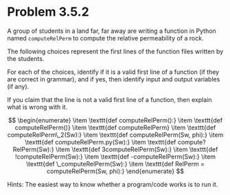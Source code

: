 # Problem 3.5.2

A group	of students in a land far, far away are writing a function in Python named ```computeRelPerm``` to compute the relative permeability of a rock. 

The following choices represent the first lines of the function files written by the students. 

For each of the choices, identify if it is a valid first line of a function (if they are correct in grammar), and if yes, then identify input and output variables (if any). 

If you claim that the line is not a valid first line of a function, then explain what is wrong with it.

$$
\begin{enumerate}
	\item \texttt{def computeRelPerm():}
	\item \texttt{def computeRelPerm()}
	\item \texttt{def computeRelPerm}
	\item \texttt{def computeRelPerm\_2(Sw):}
	\item \texttt{def computeRelPerm(Sw, phi):}
	\item \texttt{def computeRelPerm.py(Sw):}
	\item \texttt{def compute?RelPerm(Sw):}
	\item \texttt{def 3computeRelPerm(Sw):}
	\item \texttt{def !computeRelPerm(Sw):}
	\item \texttt{def -computeRelPerm(Sw):}
	\item \texttt{def \_computeRelPerm(Sw):}
	\item \texttt{def RelPerm = computeRelPerm(Sw, phi):}
\end{enumerate}
$$

Hints: The easiest way to know whether a program/code works is to run it.

            

